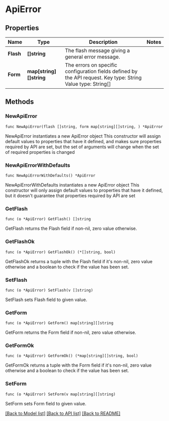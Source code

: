 # ApiError

## Properties

Name | Type | Description | Notes
------------ | ------------- | ------------- | -------------
**Flash** | **[]string** | The flash message giving a general error message. | 
**Form** | **map[string][]string** | The errors on specific configuration fields defined by the API request.  Key type: String Value type: String[] | 

## Methods

### NewApiError

`func NewApiError(flash []string, form map[string][]string, ) *ApiError`

NewApiError instantiates a new ApiError object
This constructor will assign default values to properties that have it defined,
and makes sure properties required by API are set, but the set of arguments
will change when the set of required properties is changed

### NewApiErrorWithDefaults

`func NewApiErrorWithDefaults() *ApiError`

NewApiErrorWithDefaults instantiates a new ApiError object
This constructor will only assign default values to properties that have it defined,
but it doesn't guarantee that properties required by API are set

### GetFlash

`func (o *ApiError) GetFlash() []string`

GetFlash returns the Flash field if non-nil, zero value otherwise.

### GetFlashOk

`func (o *ApiError) GetFlashOk() (*[]string, bool)`

GetFlashOk returns a tuple with the Flash field if it's non-nil, zero value otherwise
and a boolean to check if the value has been set.

### SetFlash

`func (o *ApiError) SetFlash(v []string)`

SetFlash sets Flash field to given value.


### GetForm

`func (o *ApiError) GetForm() map[string][]string`

GetForm returns the Form field if non-nil, zero value otherwise.

### GetFormOk

`func (o *ApiError) GetFormOk() (*map[string][]string, bool)`

GetFormOk returns a tuple with the Form field if it's non-nil, zero value otherwise
and a boolean to check if the value has been set.

### SetForm

`func (o *ApiError) SetForm(v map[string][]string)`

SetForm sets Form field to given value.



[[Back to Model list]](../README.md#documentation-for-models) [[Back to API list]](../README.md#documentation-for-api-endpoints) [[Back to README]](../README.md)


